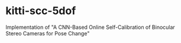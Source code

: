 # kitti-scc-5dof
Implementation of "A CNN-Based Online Self-Calibration of Binocular Stereo Cameras for Pose Change"
